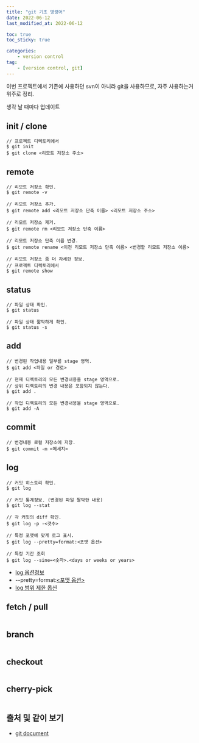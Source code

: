 ```yaml
---
title: "git 기초 명령어"
date: 2022-06-12
last_modified_at: 2022-06-12

toc: true
toc_sticky: true

categories:
    - version control
tag:
    - [version control, git]
---
```


이번 프로젝트에서 기존에 사용하던 svn이 아니라 git을 사용하므로, 자주 사용하는거 위주로 정리.

생각 날 때마다 업데이트  

## init / clone
```
// 프로젝트 디렉토리에서
$ git init
$ git clone <리모트 저장소 주소>
```  

## remote
```
// 리모트 저장소 확인.
$ git remote -v

// 리모트 저장소 추가.
$ git remote add <리모트 저장소 단축 이름> <리모트 저장소 주소> 

// 리모트 저장소 제거.
$ git remote rm <리모트 저장소 단축 이름>

// 리모트 저장소 단축 이름 변경.
$ git remote rename <이전 리모트 저장소 단축 이름> <변경할 리모트 저장소 이름>

// 리모트 저장소 좀 더 자세한 정보.
// 프로젝트 디렉토리에서
$ git remote show
```  

## status
```
// 파일 상태 확인.
$ git status

// 파일 상태 짧막하게 확인.
$ git status -s
```  

## add
```
// 변경된 작업내용 일부를 stage 영역.
$ git add <파일 or 경로>

// 현재 디렉토리의 모든 변경내용을 stage 영역으로.
// 상위 디렉토리의 변경 내용은 포함되지 않는다.
$ git add .

// 작업 디렉토리의 모든 변경내용을 stage 영역으로.
$ git add -A
```  

## commit
```
// 변경내용 로컬 저장소에 저장.
$ git commit -m <메세지>
```  

## log
```
// 커밋 히스토리 확인.
$ git log

// 커밋 통계정보. (변경된 파일 짤막한 내용)
$ git log --stat

// 각 커밋의 diff 확인.
$ git log -p -<갯수>

// 특정 포맷에 맞게 로그 표시.
$ git log --pretty=format:<포맷 옵션>

// 특정 기간 조회
$ git log --sine=<숫자>.<days or weeks or years>
```
 - <a href="https://git-scm.com/book/ko/v2/ch00/log_options">log 옵션정보</a>
 - --pretty=format:<a href="https://git-scm.com/book/ko/v2/ch00/pretty_format"><포맷 옵션></a>
 - <a href="https://git-scm.com/book/ko/v2/ch00/log_options">log 범위 제한 옵션</a>  

## fetch / pull
```
```  

## branch
```
```  

## checkout
```
```  

## cherry-pick
```
```  

## 출처 및 같이 보기
 - <a href="https://git-scm.com/book/ko/v2/">git document</a>